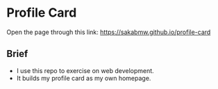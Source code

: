 # Profile Card
Open the page through this link: https://sakabmw.github.io/profile-card

## Brief
- I use this repo to exercise on web development.
- It builds my profile card as my own homepage.